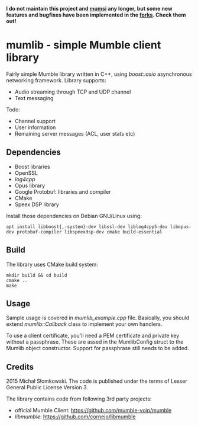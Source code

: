 **I do not maintain this project and [mumsi](https://github.com/slomkowski/mumsi) any longer, but some new features and bugfixes have been implemented in the [forks](https://github.com/slomkowski/mumlib/network). Check them out!**

# mumlib - simple Mumble client library

Fairly simple Mumble library written in C++, using *boost::asio* asynchronous networking framework. Library supports:

* Audio streaming through TCP and UDP channel
* Text messaging

Todo:

* Channel support
* User information
* Remaining server messages (ACL, user stats etc)

## Dependencies

* Boost libraries
* OpenSSL
* *log4cpp*
* Opus library
* Google Protobuf: libraries and compiler
* CMake
* Speex DSP library

Install those dependencies on Debian GNU/Linux using:
```
apt install libboost{,-system}-dev libssl-dev liblog4cpp5-dev libopus-dev protobuf-compiler libspeexdsp-dev cmake build-essential
```

## Build

The library uses CMake build system:

```
mkdir build && cd build
cmake ..
make
```

## Usage

Sample usage is covered in *mumlib_example.cpp* file. Basically, you should extend *mumlib::Callback* class
to implement your own handlers.

To use a client certificate, you'll need a PEM certificate and private key without a passphrase. These are assed in the MumlibConfig struct to the Mumlib object constructor. Support for passphrase still needs to be added.

## Credits

2015 Michał Słomkowski. The code is published under the terms of Lesser General Public License Version 3.

The library contains code from following 3rd party projects:

* official Mumble Client: https://github.com/mumble-voip/mumble
* *libmumble*: https://github.com/cornejo/libmumble
